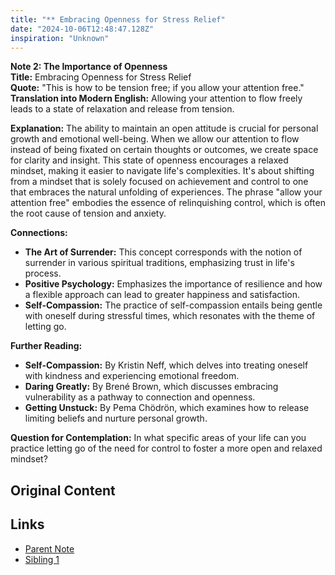 ```yaml
---
title: "** Embracing Openness for Stress Relief"
date: "2024-10-06T12:48:47.128Z"
inspiration: "Unknown"
---
```


**Note 2: The Importance of Openness**  
**Title:** Embracing Openness for Stress Relief  
**Quote:** "This is how to be tension free; if you allow your attention free."  
**Translation into Modern English:** Allowing your attention to flow freely leads to a state of relaxation and release from tension.  

**Explanation:** The ability to maintain an open attitude is crucial for personal growth and emotional well-being. When we allow our attention to flow instead of being fixated on certain thoughts or outcomes, we create space for clarity and insight. This state of openness encourages a relaxed mindset, making it easier to navigate life's complexities. It's about shifting from a mindset that is solely focused on achievement and control to one that embraces the natural unfolding of experiences. The phrase "allow your attention free" embodies the essence of relinquishing control, which is often the root cause of tension and anxiety. 

**Connections:**  
- **The Art of Surrender:** This concept corresponds with the notion of surrender in various spiritual traditions, emphasizing trust in life's process.  
- **Positive Psychology:** Emphasizes the importance of resilience and how a flexible approach can lead to greater happiness and satisfaction.  
- **Self-Compassion:** The practice of self-compassion entails being gentle with oneself during stressful times, which resonates with the theme of letting go.  

**Further Reading:**  
- **Self-Compassion:** By Kristin Neff, which delves into treating oneself with kindness and experiencing emotional freedom.  
- **Daring Greatly:** By Brené Brown, which discusses embracing vulnerability as a pathway to connection and openness.  
- **Getting Unstuck:** By Pema Chödrön, which examines how to release limiting beliefs and nurture personal growth.  

**Question for Contemplation:** In what specific areas of your life can you practice letting go of the need for control to foster a more open and relaxed mindset?


## Original Content



## Links

- [Parent Note](/parent-note.md)
- [Sibling 1](/zettel1.md)
